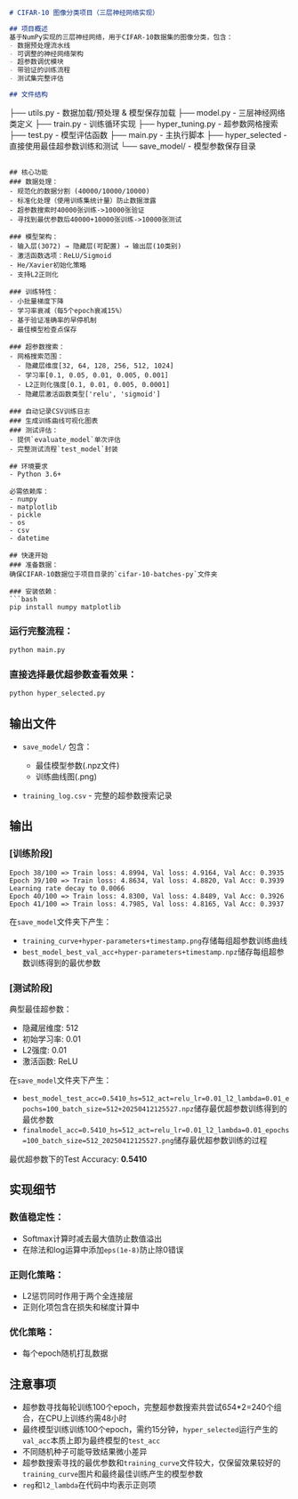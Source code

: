 
```markdown
# CIFAR-10 图像分类项目（三层神经网络实现）

## 项目概述
基于NumPy实现的三层神经网络，用于CIFAR-10数据集的图像分类，包含：
- 数据预处理流水线
- 可调整的神经网络架构
- 超参数调优模块
- 带验证的训练流程
- 测试集完整评估

## 文件结构
```
├── utils.py - 数据加载/预处理 & 模型保存加载
├── model.py - 三层神经网络类定义
├── train.py - 训练循环实现
├── hyper_tuning.py - 超参数网格搜索
├── test.py - 模型评估函数
├── main.py - 主执行脚本
├── hyper_selected - 直接使用最佳超参数训练和测试
└── save_model/ - 模型参数保存目录
```

## 核心功能
### 数据处理：
- 规范化的数据分割 (40000/10000/10000)
- 标准化处理（使用训练集统计量）防止数据泄露
- 超参数搜索时40000张训练->10000张验证
- 寻找到最优参数后40000+10000张训练->10000张测试

### 模型架构：
- 输入层(3072) → 隐藏层(可配置) → 输出层(10类别)
- 激活函数选项：ReLU/Sigmoid
- He/Xavier初始化策略
- 支持L2正则化

### 训练特性：
- 小批量梯度下降
- 学习率衰减（每5个epoch衰减15%）
- 基于验证准确率的早停机制
- 最佳模型检查点保存

### 超参数搜索：
- 网格搜索范围：
  - 隐藏层维度[32, 64, 128, 256, 512, 1024]
  - 学习率[0.1, 0.05, 0.01, 0.005, 0.001]
  - L2正则化强度[0.1, 0.01, 0.005, 0.0001]
  - 隐藏层激活函数类型['relu', 'sigmoid']

### 自动记录CSV训练日志
### 生成训练曲线可视化图表
### 测试评估：
- 提供`evaluate_model`单次评估
- 完整测试流程`test_model`封装

## 环境要求
- Python 3.6+

必需依赖库：
- numpy
- matplotlib
- pickle
- os
- csv
- datetime

## 快速开始
### 准备数据：
确保CIFAR-10数据位于项目目录的`cifar-10-batches-py`文件夹

### 安装依赖：
```bash
pip install numpy matplotlib
```

### 运行完整流程：
```bash
python main.py
```

### 直接选择最优超参数查看效果：
```bash
python hyper_selected.py
```

## 输出文件
- `save_model/` 包含：
  - 最佳模型参数(.npz文件)
  - 训练曲线图(.png)

- `training_log.csv` - 完整的超参数搜索记录

## 输出
### [训练阶段]
```
Epoch 38/100 => Train loss: 4.8994, Val loss: 4.9164, Val Acc: 0.3935
Epoch 39/100 => Train loss: 4.8634, Val loss: 4.8820, Val Acc: 0.3939
Learning rate decay to 0.0066
Epoch 40/100 => Train loss: 4.8300, Val loss: 4.8489, Val Acc: 0.3926
Epoch 41/100 => Train loss: 4.7985, Val loss: 4.8165, Val Acc: 0.3937
```

在`save_model`文件夹下产生：
- `training_curve+hyper-parameters+timestamp.png`存储每组超参数训练曲线
- `best_model_best_val_acc+hyper-parameters+timestamp.npz`储存每组超参数训练得到的最优参数

### [测试阶段]
典型最佳超参数：
- 隐藏层维度: 512
- 初始学习率: 0.01
- L2强度: 0.01
- 激活函数: ReLU

在`save_model`文件夹下产生：
- `best_model_test_acc=0.5410_hs=512_act=relu_lr=0.01_l2_lambda=0.01_epochs=100_batch_size=512+20250412125527.npz`储存最优超参数训练得到的最优参数
- `finalmodel_acc=0.5410_hs=512_act=relu_lr=0.01_l2_lambda=0.01_epochs=100_batch_size=512_20250412125527.png`储存最优超参数训练的过程

最优超参数下的Test Accuracy: **0.5410**

## 实现细节
### 数值稳定性：
- Softmax计算时减去最大值防止数值溢出
- 在除法和log运算中添加`eps(1e-8)`防止除0错误

### 正则化策略：
- L2惩罚同时作用于两个全连接层
- 正则化项包含在损失和梯度计算中

### 优化策略：
- 每个epoch随机打乱数据

## 注意事项
- 超参数寻找每轮训练100个epoch，完整超参数搜索共尝试6*5*4*2=240个组合，在CPU上训练约需48小时
- 最终模型训练训练100个epoch，需约15分钟，`hyper_selected`运行产生的`val_acc`本质上即为最终模型的`test_acc`
- 不同随机种子可能导致结果微小差异
- 超参数搜索寻找的最优参数和`training_curve`文件较大，仅保留效果较好的`training_curve`图片和最终最佳训练产生的模型参数
- `reg`和`l2_lambda`在代码中均表示正则项
```

